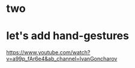 # two

# let's add hand-gestures
https://www.youtube.com/watch?v=a99p_fAr6e4&ab_channel=IvanGoncharov